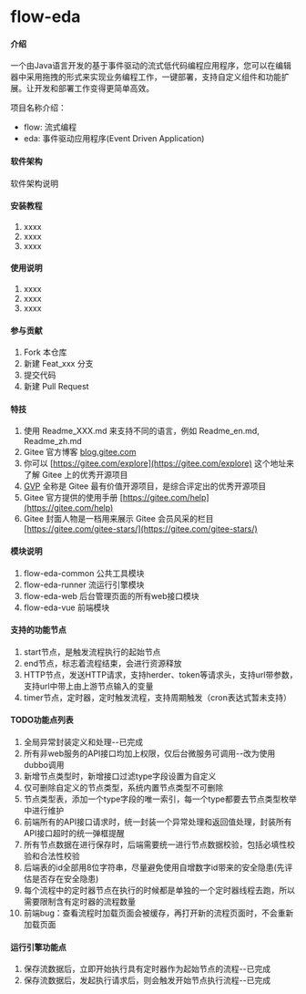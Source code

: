 # flow-eda

#### 介绍
一个由Java语言开发的基于事件驱动的流式低代码编程应用程序，您可以在编辑器中采用拖拽的形式来实现业务编程工作，一键部署，支持自定义组件和功能扩展。让开发和部署工作变得更简单高效。

项目名称介绍：
- flow: 流式编程
- eda: 事件驱动应用程序(Event Driven Application)

#### 软件架构
软件架构说明


#### 安装教程

1.  xxxx
2.  xxxx
3.  xxxx

#### 使用说明

1.  xxxx
2.  xxxx
3.  xxxx

#### 参与贡献

1.  Fork 本仓库
2.  新建 Feat_xxx 分支
3.  提交代码
4.  新建 Pull Request

#### 特技

1.  使用 Readme\_XXX.md 来支持不同的语言，例如 Readme\_en.md, Readme\_zh.md
2.  Gitee 官方博客 [blog.gitee.com](https://blog.gitee.com)
3.  你可以 [https://gitee.com/explore](https://gitee.com/explore) 这个地址来了解 Gitee 上的优秀开源项目
4.  [GVP](https://gitee.com/gvp) 全称是 Gitee 最有价值开源项目，是综合评定出的优秀开源项目
5.  Gitee 官方提供的使用手册 [https://gitee.com/help](https://gitee.com/help)
6.  Gitee 封面人物是一档用来展示 Gitee 会员风采的栏目 [https://gitee.com/gitee-stars/](https://gitee.com/gitee-stars/)

#### 模块说明

1.  flow-eda-common 公共工具模块
2.  flow-eda-runner 流运行引擎模块
3.  flow-eda-web 后台管理页面的所有web接口模块
4.  flow-eda-vue 前端模块

#### 支持的功能节点

1.  start节点，是触发流程执行的起始节点
2.  end节点，标志着流程结束，会进行资源释放
3.  HTTP节点，发送HTTP请求，支持herder、token等请求头，支持url带参数，支持url中带上由上游节点输入的变量
4.  timer节点，定时器，定时触发流程，支持周期触发（cron表达式暂未支持）

#### TODO功能点列表

1.  全局异常封装定义和处理--已完成
2.  所有非web服务的API接口均加上权限，仅后台微服务可调用--改为使用dubbo调用
3.  新增节点类型时，新增接口过滤type字段设置为自定义
4.  仅可删除自定义的节点类型，系统内置节点类型不可删除
5.  节点类型表，添加一个type字段的唯一索引，每一个type都要去节点类型枚举中进行维护
6.  前端所有的API接口请求时，统一封装一个异常处理和返回值处理，封装所有API接口超时的统一弹框提醒
7.  所有节点数据在进行保存时，后端需要统一进行节点数据校验，包括必填性校验和合法性校验
8.  后端表的id全部用8位字符串，尽量避免使用自增数字id带来的安全隐患(先评估是否存在安全隐患)
9.  每个流程中的定时器节点在执行的时候都是单独的一个定时器线程去跑，所以需要限制含有定时器的流程数量
10.  前端bug：查看流程时加载页面会被缓存，再打开新的流程页面时，不会重新加载页面

#### 运行引擎功能点

1.  保存流数据后，立即开始执行具有定时器作为起始节点的流程--已完成
2.  保存流数据后，发起执行请求后，则会触发开始节点执行流程--已完成




